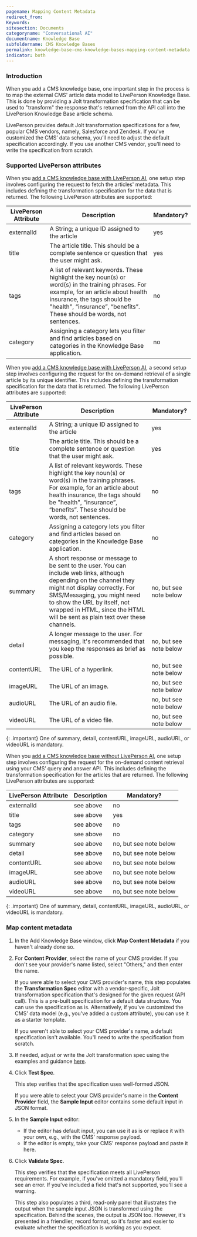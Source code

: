 ```yaml
---
pagename: Mapping Content Metadata
redirect_from:
Keywords:
sitesection: Documents
categoryname: "Conversational AI"
documentname: Knowledge Base
subfoldername: CMS Knowledge Bases
permalink: knowledge-base-cms-knowledge-bases-mapping-content-metadata.html
indicator: both
---
```


### Introduction

When you add a CMS knowledge base, one important step in the process is to map the external CMS' article data model to LivePerson Knowledge Base. This is done by providing a Jolt transformation specification that can be used to "transform" the response that's returned from the API call into the LivePerson Knowledge Base article schema.

LivePerson provides default Jolt transformation specifications for a few, popular CMS vendors, namely, Salesforce and Zendesk. If you’ve customized the CMS’ data schema, you’ll need to adjust the default specification accordingly. If you use another CMS vendor, you'll need to write the specification from scratch.

### Supported LivePerson attributes

When you [add a CMS knowledge base with LivePerson AI](knowledge-base-cms-knowledge-bases-cms-kbs-with-liveperson-ai.html#add-a-cms-kb-with-liveperson-ai), one setup step involves configuring the request to fetch the articles' metadata. This includes defining the transformation specification for the data that is returned. The following LivePerson attributes are supported:

| LivePerson Attribute | Description | Mandatory? |
| --- | --- | --- |
| externalId | A String; a unique ID assigned to the article | yes |
| title | The article title. This should be a complete sentence or question that the user might ask. | yes |
| tags | A list of relevant keywords. These highlight the key noun(s) or word(s) in the training phrases. For example, for an article about health insurance, the tags should be "health", “insurance”, “benefits”. These should be words, not sentences. | no |
| category | Assigning a category lets you filter and find articles based on categories in the Knowledge Base application. | no |

When you [add a CMS knowledge base with LivePerson AI](knowledge-base-cms-knowledge-bases-cms-kbs-with-liveperson-ai.html#add-a-cms-kb-with-liveperson-ai), a second setup step involves configuring the request for the on-demand retrieval of a single article by its unique identifier. This includes defining the transformation specification for the data that is returned. The following LivePerson attributes are supported:

| LivePerson Attribute | Description | Mandatory? |
| --- | --- | --- |
| externalId | A String; a unique ID assigned to the article | yes |
| title | The article title. This should be a complete sentence or question that the user might ask. | yes |
| tags | A list of relevant keywords. These highlight the key noun(s) or word(s) in the training phrases. For example, for an article about health insurance, the tags should be "health", “insurance”, “benefits”. These should be words, not sentences. | no |
| category | Assigning a category lets you filter and find articles based on categories in the Knowledge Base application. | no |
| summary | A short response or message to be sent to the user. You can include web links, although depending on the channel they might not display correctly. For SMS/Messaging, you might need to show the URL by itself, not wrapped in HTML, since the HTML will be sent as plain text over these channels. | no, but see note below |
| detail | A longer message to the user. For messaging, it's recommended that you keep the responses as brief as possible. | no, but see note below |
| contentURL | The URL of a hyperlink.  | no, but see note below |
| imageURL | The URL of an image. | no, but see note below |
| audioURL | The URL of an audio file. | no, but see note below |
| videoURL | The URL of a video file. | no, but see note below |

{: .important}
One of summary, detail, contentURL, imageURL, audioURL, or videoURL is mandatory.

When you [add a CMS knowledge base without LivePerson AI](knowledge-base-cms-knowledge-bases-cms-kbs-without-liveperson-ai.html#add-a-cms-kb-without-liveperson-ai), one setup step involves configuring the request for the on-demand content retrieval using your CMS’ query and answer API. This includes defining the transformation specification for the articles that are returned. The following LivePerson attributes are supported:

| LivePerson Attribute | Description | Mandatory? |
| --- | --- | --- |
| externalId | see above | no |
| title | see above | yes |
| tags | see above | no |
| category | see above | no |
| summary | see above | no, but see note below |
| detail | see above | no, but see note below |
| contentURL | see above | no, but see note below |
| imageURL | see above | no, but see note below |
| audioURL | see above | no, but see note below |
| videoURL | see above | no, but see note below |

{: .important}
One of summary, detail, contentURL, imageURL, audioURL, or videoURL is mandatory.

### Map content metadata

1. In the Add Knowledge Base window, click **Map Content Metadata** if you haven't already done so. 
2. For **Content Provider**, select the name of your CMS provider. If you don't see your provider's name listed, select "Others," and then enter the name.
    
    If you were able to select your CMS provider's name, this step populates the **Transformation Spec** editor with a vendor-specific, Jolt transformation specification that's designed for the given request (API call). This is a pre-built specification for a default data structure. You can use the specification as is. Alternatively, if you've customized the CMS' data model (e.g., you've added a custom attribute), you can use it as a starter template.

    If you weren't able to select your CMS provider's name, a default specification isn't available. You'll need to write the specification from scratch.

3. If needed, adjust or write the Jolt transformation spec using the examples and guidance [here](knowledge-base-cms-knowledge-bases-writing-a-transformation-specification.html). 

4. Click **Test Spec**.

    This step verifies that the specification uses well-formed JSON.

    If you were able to select your CMS provider's name in the **Content Provider** field, the **Sample Input** editor contains some default input in JSON format.

5. In the **Sample Input** editor:

    * If the editor has default input, you can use it as is or replace it with your own, e.g., with the CMS' response payload.
    * If the editor is empty, take your CMS' response payload and paste it here.

6. Click **Validate Spec**.
    
    This step verifies that the specification meets all LivePerson requirements. For example, if you've omitted a mandatory field, you'll see an error. If you've included a field that's not supported, you'll see a warning.

    This step also populates a third, read-only panel that illustrates the output when the sample input JSON is transformed using the specification. Behind the scenes, the output is JSON too. However, it's presented in a friendlier, record format, so it's faster and easier to evaluate whether the specification is working as you expect.
